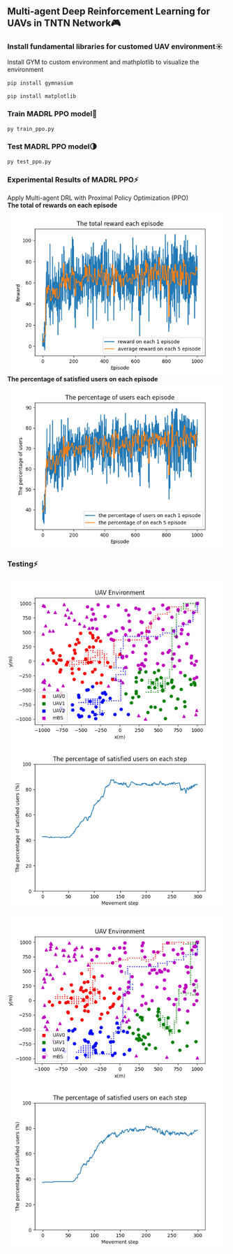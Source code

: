 ## Multi-agent Deep Reinforcement Learning for UAVs in TNTN Network🎮
### Install fundamental libraries for customed UAV environment☀️
Install GYM to custom environment and mathplotlib to visualize the environment
~~~
pip install gymnasium 
~~~
~~~
pip install matplotlib
~~~
### Train MADRL PPO model🤖
~~~
py train_ppo.py 
~~~
### Test MADRL PPO model🌗
~~~
py test_ppo.py 
~~~
### Experimental Results of MADRL PPO⚡️
Apply Multi-agent DRL with Proximal Policy Optimization (PPO)
<br> **The total of rewards on each episode** <br>
![fig1](images/result_reward.png)
<br> **The percentage of satisfied users on each episode** <br>
![fig2](images/result_user.png)

### Testing⚡️
![fig3](images/result.png)
![fig4](images/result_step.png)

![fig3](images/result1.png)
![fig4](images/result_step1.png)



